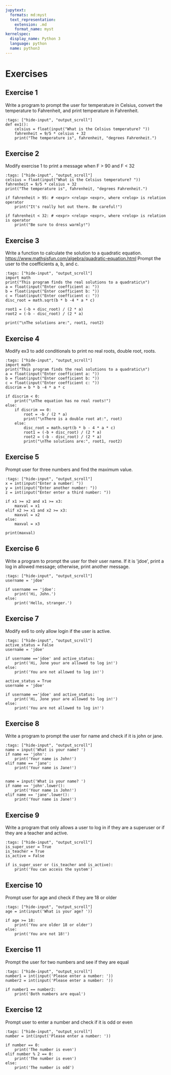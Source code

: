 ```yaml
---
jupytext:
  formats: md:myst
  text_representation:
    extension: .md
    format_name: myst
kernelspec:
  display_name: Python 3
  language: python
  name: python3
---
```



# Exercises

## Exercise 1 
Write a program to prompt the user for temperature in Celsius, convert the temperature to Fahrenheit, and print temperature in Fahrenheit. 


```{code-cell} ipython3
:tags: ["hide-input", "output_scroll"]
def ex1():
    celsius = float(input("What is the Celsius temperature? "))
    fahrenheit = 9/5 * celsius + 32
    print("The temperature is", fahrenheit, "degrees Fahrenheit.")
```

## Exercise 2
Modify exercise 1 to print a message when F > 90 and F < 32

```{code-cell} ipython3
:tags: ["hide-input", "output_scroll"]
celsius = float(input("What is the Celsius temperature? "))
fahrenheit = 9/5 * celsius + 32
print("The temperature is", fahrenheit, "degrees Fahrenheit.")

if fahrenheit > 95: # <expr> <relop> <expr>, where <relop> is relation operator
    print("It's really hot out there. Be careful!")

if fahrenheit < 32: # <expr> <relop> <expr>, where <relop> is relation is operator
    print("Be sure to dress warmly!")
```

## Exercise 3 
Write a function to calculate the solution to a quadratic equation.
https://www.mathsisfun.com/algebra/quadratic-equation.html
Prompt the user to the coefficients a, b, and c. 


```{code-cell} ipython3
:tags: ["hide-input", "output_scroll"]
import math
print("This program finds the real solutions to a quadratic\n")
a = float(input("Enter coefficient a: "))
b = float(input("Enter coefficient b: "))
c = float(input("Enter coefficient c: "))
disc_root = math.sqrt(b * b -4 * a * c)

root1 = (-b + disc_root) / (2 * a)
root2 = (-b - disc_root) / (2 * a)

print("\nThe solutions are:", root1, root2)
```

## Exercise 4 
Modify ex3 to add conditionals to print no real roots, double root, roots.


```{code-cell} ipython3
:tags: ["hide-input", "output_scroll"]
import math
print("This program finds the real solutions to a quadratic\n")
a = float(input("Enter coefficient a: "))
b = float(input("Enter coefficient b: "))
c = float(input("Enter coefficient c: "))
discrim = b * b -4 * a * c

if discrim < 0:
    print("\nThe equation has no real roots!")
else:
    if discrim == 0:
        root = -b / (2 * a)
        print("\nThere is a double root at:", root)
    else:
        disc_root = math.sqrt(b * b - 4 * a * c)
        root1 = (-b + disc_root) / (2 * a)
        root2 = (-b - disc_root) / (2 * a)
        print("\nThe solutions are:", root1, root2)
```

## Exercise 5
Prompt user for three  numbers and find the maximum value.


```{code-cell} ipython3
:tags: ["hide-input", "output_scroll"]
x = int(input("Enter a number: "))
y = int(input("Enter another number: "))
z = int(input("Enter enter a third number: "))

if x1 >= x2 and x1 >= x3:
    maxval = x1
elif x2 >= x1 and x2 >= x3:
    maxval = x2
else:
    maxval = x3

print(maxval)
```

## Exercise 6 
Write a program to prompt the user for their user name. 
If it is 'jdoe', print a log in allowed message; otherwise, print another message.


```{code-cell} ipython3
:tags: ["hide-input", "output_scroll"]
username = 'jdoe'

if username == 'jdoe':
    print('Hi, John.')
else:
    print('Hello, stranger.')
```

## Exercise 7 
Modify ex6 to only allow login if the user is active.


```{code-cell} ipython3
:tags: ["hide-input", "output_scroll"]
active_status = False
username = 'jdoe'

if username =='jdoe' and active_status:
	print('Hi, Jone your are allowed to log in!')
else:
	print('You are not allowed to log in!')

active_status = True
username = 'jdoe'

if username =='jdoe' and active_status:
	print('Hi, Jone your are allowed to log in!')
else:
	print('You are not allowed to log in!')
```


## Exercise 8 
Write a program to prompt the user for name and check if it is john or jane.



```{code-cell} ipython3
:tags: ["hide-input", "output_scroll"]
name = input('What is your name? ')
if name == 'john':
	print('Your name is John!')
elif name == 'jane':
	print('Your name is Jane!')


name = input('What is your name? ')
if name == 'john'.lower():
	print('Your name is John!')
elif name == 'jane'.lower():
	print('Your name is Jane!')
```

## Exercise 9
Write a program that only allows a user to log in if they are a superuser or if they are a teacher and active.


```{code-cell} ipython3
:tags: ["hide-input", "output_scroll"]
is_super_user = True
is_teacher = True
is_active = False

if is_super_user or (is_teacher and is_active):
	print('You can access the system')
```

## Exercise 10
Prompt user for age and check if they are 18 or older


```{code-cell} ipython3
:tags: ["hide-input", "output_scroll"]
age = int(input('What is your age? '))

if age >= 18:
	print('You are older 18 or older')
else:
	print('You are not 18!')
```

## Exercise 11
Prompt the user for two numbers and see if they are equal


```{code-cell} ipython3
:tags: ["hide-input", "output_scroll"]
number1 = int(input('Please enter a number: '))
number2 = int(input('Please enter a number: '))

if number1 == number2:
	print('Both numbers are equal')

```

## Exercise 12
Prompt user to enter a number and check if it is odd or even


```{code-cell} ipython3
:tags: ["hide-input", "output_scroll"]
number = int(input('Please enter a number: '))

if number == 0:
	print('The number is even')
elif number % 2 == 0:
	print('The number is even')
else: 
	print('The number is odd')
```